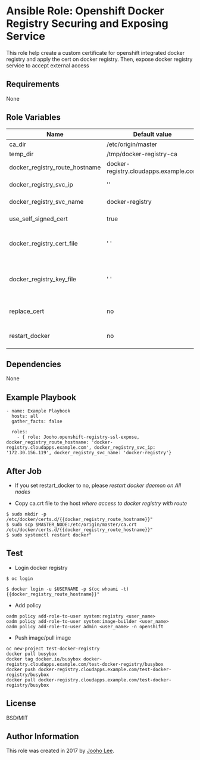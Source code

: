 Ansible Role: Openshift Docker Registry Securing and Exposing Service
=========

This role help create a custom certificate for openshift integrated docker registry and apply the cert on docker registry.
Then, expose docker registry service to accept external access

Requirements
------------
None

Role Variables
--------------

| Name                             | Default value                         |        Requird       | Description                                                                 |
|----------------------------------|---------------------------------------|----------------------|-----------------------------------------------------------------------------|
| ca_dir                           | /etc/origin/master                    |         no           | Where ca cert is                                                            |
| temp_dir                         | /tmp/docker-registry-ca               |         no           | Temp directory                                                              |
| docker_registry_route_hostname   | docker-registry.cloudapps.example.com |         yes          | Docker registry Hostname                                                    |
| docker_registry_svc_ip           | ''                                    |         yes          | Docker registry service ip                                                  |
| docker_registry_svc_name         | docker-registry                       |         yes          | Docker registry service name                                                |
| use_self_signed_cert             | true                                  |         no           | Generate self signed cert                                                   |
| docker_registry_cert_file        | ' '                                   |         no           | Specify cert file to apply( must set use_self_signed_cert to false)         |
| docker_registry_key_file         | ' '                                   |         no           | Specify private key file to apply (must set use_self_signed_cert to false)  |
| replace_cert                     | no                                    |         no           | If set yes, it replaces existing cert "registry-secret"                     |
| restart_docker                   | no                                    |         no           | If set yes, it restarts docker engine on all nodes                          |


Dependencies
------------

None



Example Playbook
----------------
~~~
- name: Example Playbook
  hosts: all
  gather_facts: false

  roles:
    - { role: Jooho.openshift-registry-ssl-expose, docker_registry_route_hostname: 'docker-registry.cloudapps.example.com', docker_registry_svc_ip: '172.30.156.119', docker_registry_svc_name: 'docker-registry'}
~~~

After Job
---------

- If you set restart_docker to no, please *restart docker daemon on All nodes*


- Copy ca.crt file to the host *where access to docker registry with route*
~~~
$ sudo mkdir -p /etc/docker/certs.d/{{docker_registry_route_hostname}}"
$ sudo scp $MASTER_NODE:/etc/origin/master/ca.crt /etc/docker/certs.d/{{docker_registry_route_hostname}}"
$ sudo systemctl restart docker"
~~~

Test
------
- Login docker registry
~~~
$ oc login 

$ docker login -u $USERNAME -p $(oc whoami -t) {{docker_registry_route_hostname}}"
~~~

- Add policy
~~~
oadm policy add-role-to-user system:registry <user_name>
oadm policy add-role-to-user system:image-builder <user_name>
oadm policy add-role-to-user admin <user_name> -n openshift
~~~

- Push image/pull image
~~~
oc new-project test-docker-registry
docker pull busybox
docker tag docker.io/busybox docker-registry.cloudapps.example.com/test-docker-registry/busybox
docker push docker-registry.cloudapps.example.com/test-docker-registry/busybox
docker pull docker-registry.cloudapps.example.com/test-docker-registry/busybox
~~~

License
-------

BSD/MIT

Author Information
------------------

This role was created in 2017 by [Jooho Lee](http://github.com/jooho).

